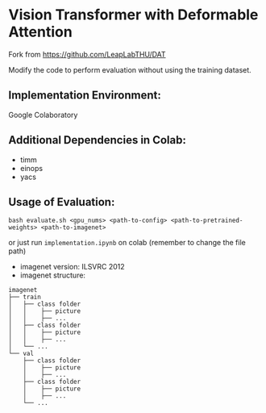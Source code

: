 # Vision Transformer with Deformable Attention

Fork from https://github.com/LeapLabTHU/DAT

Modify the code to perform evaluation without using the training dataset.

## Implementation Environment:

Google Colaboratory

## Additional Dependencies in Colab:
- timm 
- einops
- yacs

## Usage of Evaluation:
```
bash evaluate.sh <gpu_nums> <path-to-config> <path-to-pretrained-weights> <path-to-imagenet>
```
or just run `implementation.ipynb` on colab (remember to change the file path)

- imagenet version: ILSVRC 2012
- imagenet structure:
```
imagenet
├── train
│   ├── class folder
│   │    ├── picture
│   │    ├── ...
│   ├── class folder
│   │    ├── picture
│   │    ├── ...
│   └── ...
└── val                   
    ├── class folder
    │    ├── picture
    │    ├── ...
    ├── class folder
    │    ├── picture
    │    ├── ...
    └── ...            
```


